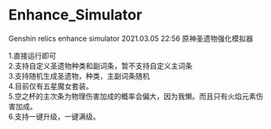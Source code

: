 # Enhance_Simulator
Genshin relics enhance simulator
2021.03.05 22:56 
      原神圣遗物强化模拟器
      
      
1.直接运行即可     
2.支持自定义圣遗物种类和副词条，暂不支持自定义主词条     
3.支持随机生成圣遗物，种类，主副词条随机     
4.目前仅有五星魔女套装。     
5.空之杯的主次条为物理伤害加成的概率会偏大，因为我懒。而且只有火焰元素伤害加成。     
6.支持一键升级，一键满级。     
